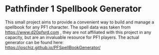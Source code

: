 # Pathfinder 1 Spellbook Generator
This small project aims to provide a convenient way to build and manage a spellbook for any PF1 character.
The spell data was taken from https://www.d20pfsrd.com , they are not affiliated with this project in any capacity, but are an invaluable resource for PF1 players.
The actual generator can be found here: https://joschiz.github.io/PFSpellBookGenerator/

